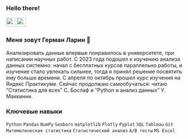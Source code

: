 ### Hello there!

<p> <a href="https://www.linkedin.com/in/german-larin-205538182/"><img src="https://img.shields.io/badge/linkedin-%230077B5.svg?&style=for-the-badge&logo=linkedin&logoColor=white" height=25></a> <a href="https://t.me/GermanLarin"><img src="https://img.shields.io/badge/-telegram-red?color=white&logo=telegram&logoColor=black" height=25></a>  </p>



### Меня зовут Герман Ларин 👋 
Анализировать данные впервые понравилось в университете, при написании научных работ. С 2023 года подошел к изучению анализа данных системно: начал с бесплатных курсов параллельно работы, и изучение стало увлекать сильнее, тогда я принял решение посвятить ему больше времени. С апреля по октябрь прошел курс изучения на Яндекс Практикуме. 
Сейчас продолжаю самообучаться: читаю “Статистика для всех” С. Бослаф и “Python и анализ данных” У. Маккинни.

### Ключевые навыки
`Python` `Pandas` `NumPy` `Seaborn` `matplotlib` `Plotly` `Pyplot` `SQL` `Tableau` `Git` `Математическая статистика` `Статистический анализ` `A/B тесты` `MS Excel`


